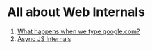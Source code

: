# All about Web Internals

1. [What happens when we type google.com?](https://github.com/alex/what-happens-when)
2. [Async JS Internals](https://docs.google.com/document/d/1lsJURZbx1PtkeyOfBk36vymedPZ2eOrX4ArT4JPDPVU/edit#heading=h.8ll3ck13abwc)
